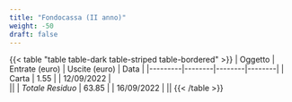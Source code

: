```yaml
---
title: "Fondocassa (II anno)"
weight: -50
draft: false
---
```


{{< table "table table-dark table-striped table-bordered" >}}
| Oggetto | Entrate (euro) | Uscite (euro) | Data |
|---------|--------|--------|--------|
| Carta | 1.55 | | 12/09/2022 |   
||
| *Totale Residuo* | 63.85 | | 16/09/2022 |
||
{{< /table >}}

